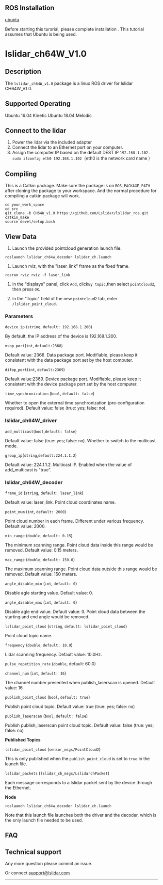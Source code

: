 ROS Installation
-----

[ubuntu](http://wiki.ros.org/Installation/Ubuntu)

Before starting this turorial, please complete installation . This tutorial assumes that Ubuntu is being used.

# lslidar_ch64W_V1.0

## Description

The `lslidar_ch64W_v1.0` package is a linux ROS driver for lslidar CH64W_V1.0.

Supported Operating
----

Ubuntu 16.04 Kinetic
Ubuntu 18.04 Melodic

## Connect to the lidar

1. Power the lidar via the included adapter
2. Connect the lidar to an Ethernet port on your computer.
3. Assign the computer IP based on the default DEST IP `192.168.1.102.` 
`sudo ifconfig eth0 192.168.1.102`（eth0 is the network card name ）


## Compiling

This is a Catkin package. Make sure the package is on `ROS_PACKAGE_PATH`  after cloning the package to your workspace. And the normal procedure for compiling a catkin package will work.

```
cd your_work_space
cd src
git clone -b CH64W_v1.0 https://github.com/Lslidar/lslidar_ros.git
catkin_make
source devel/setup.bash
```

## View Data

1. Launch the provided pointcloud generation launch file.

```
roslaunch lslidar_ch64w_decoder lslidar_ch.launch
```

1. Launch rviz, with the "laser_link" frame as the fixed frame.

```
rosrun rviz rviz -f laser_link
```

1. In the "displays" panel, click `Add`, click`By topic`,then select `pointcloud2`, then press `OK`.

2. In the "Topic" field of the new `pointcloud2` tab, enter `/lslidar_point_cloud`.

### **Parameters**

`device_ip` (`string`, `default: 192.168.1.200`)

By default, the IP address of the device is 192.168.1.200.

`msop_port`(`int`, `default:2368`)

Default value: 2368. Data package port. Modifiable, please keep it consistent with the data package port set by the host computer. 

`difop_port`(`int`, `default:2369`)

Default value:2369. Device package port. Modifiable, please keep it consistent with the device package port set by the host computer. 

`time_synchronization` (`bool`, `default: false`)

Whether to open the external time synchronization (pre-configuration required). Default value: false (true: yes; false: no). 

### lslidar_ch64W_driver

`add_multicast`(`bool`,`default: false`)

Default value: false (true: yes; false: no). Whether to switch to the multicast mode. 

`group_ip`(`string`,`default:224.1.1.2`)

Default value: 224.1.1.2. Multicast IP. Enabled when the value of add_multicast is "true".


### lslidar_ch64W_decoder

`frame_id` (`string`, `default: laser_link`)

Default value: laser_link. Point cloud coordinates name.

`point_num` (`int`, `default: 2000`)

Point cloud number in each frame. Different under various frequency. Default value: 2000.

`min_range` (`double`, `default: 0.15`)

The minimum scanning range. Point cloud data inside this range would be removed. Default value: 0.15 meters.

`max_range` (`double`, `default: 150.0`)

The maximum scanning range. Point cloud data outside this range would be removed. Default value: 150 meters.

`angle_disable_min` (`int`, `default: 0`)

Disable agle starting value. Default value: 0.

`angle_disable_max` (`int`, `default: 0`)

Disable agle end value. Default value: 0. Point cloud data between the starting and end angle would be removed.

`lslidar_point_cloud` (`string`, `default: lslidar_point_cloud`)

Point cloud topic name.

`frequency` (`double`, `default: 10.0`)

Lidar scanning frequency. Default value: 10.0Hz.

`pulse_repetition_rate` (`double`, default: 60.0)

`channel_num` (`int`, `default: 16`)

The channel number presented when publish_laserscan is opened. Default value: 16.

`publish_point_cloud` (`bool`, `default: true`)

Publish point cloud topic. Default value: true (true: yes; false: no)

`publish_laserscan` (`bool`, `default: false`)

Publish publish_laserscan point cloud topic. Default value: false (true: yes; false: no)

**Published Topics**

`lslidar_point_cloud` (`sensor_msgs/PointCloud2`)

This is only published when the `publish_point_cloud` is set to `true` in the launch file.

`lslidar_packets` (`lslidar_ch_msgs/LslidarchPacket`)

Each message corresponds to a lslidar packet sent by the device through the Ethernet.



**Node**

```
roslaunch lslidar_ch64w_decoder lslidar_ch.launch
```

Note that this launch file launches both the driver and the decoder, which is the only launch file needed to be used.


## FAQ

## Technical support

Any more question please commit an issue.

Or connect support@lslidar.com



****
